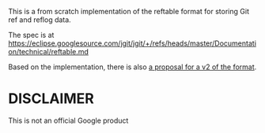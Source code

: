 This is a from scratch implementation of the reftable format for
storing Git ref and reflog data.

The spec is at 
https://eclipse.googlesource.com/jgit/jgit/+/refs/heads/master/Documentation/technical/reftable.md

Based on the implementation, there is also [a proposal for a v2 of the
format](reftable-v2-proposal.md).

DISCLAIMER
==========

This is not an official Google product
